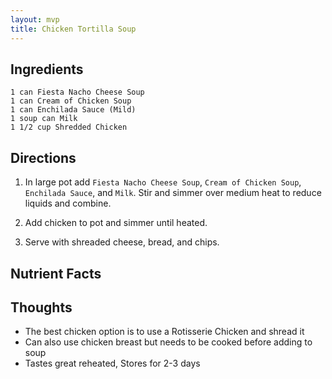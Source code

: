 ```yaml
---
layout: mvp
title: Chicken Tortilla Soup
---
```


## Ingredients

```
1 can Fiesta Nacho Cheese Soup
1 can Cream of Chicken Soup
1 can Enchilada Sauce (Mild)
1 soup can Milk
1 1/2 cup Shredded Chicken
```

## Directions

1. In large pot add `Fiesta Nacho Cheese Soup`, `Cream of Chicken Soup`, `Enchilada Sauce`, and `Milk`. Stir and simmer over medium heat to reduce liquids and combine.

2. Add chicken to pot and simmer until heated.

3. Serve with shreaded cheese, bread, and chips.

## Nutrient Facts

## Thoughts

- The best chicken option is to use a Rotisserie Chicken and shread it
- Can also use chicken breast but needs to be cooked before adding to soup
- Tastes great reheated, Stores for 2-3 days
